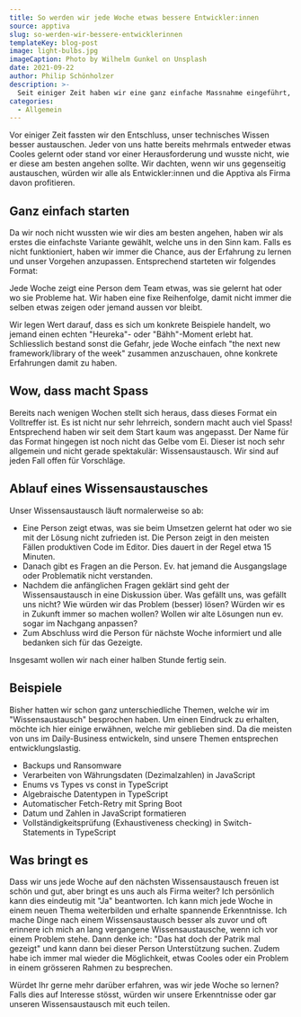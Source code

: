 ```yaml
---
title: So werden wir jede Woche etwas bessere Entwickler:innen
source: apptiva
slug: so-werden-wir-bessere-entwicklerinnen
templateKey: blog-post
image: light-bulbs.jpg
imageCaption: Photo by Wilhelm Gunkel on Unsplash
date: 2021-09-22
author: Philip Schönholzer
description: >-
  Seit einiger Zeit haben wir eine ganz einfache Massnahme eingeführt, um unser technisches Wissen besser untereinander auszutauschen. In diesem Beitrag beschreiben wir, warum wir dies machen, wie dies geht und was es bringt.
categories:
  - Allgemein
---
```


Vor einiger Zeit fassten wir den Entschluss, unser technisches Wissen besser austauschen. Jeder von uns hatte bereits mehrmals entweder etwas Cooles gelernt oder stand vor einer Herausforderung und wusste nicht, wie er diese am besten angehen sollte. Wir dachten, wenn wir uns gegenseitig austauschen, würden wir alle als Entwickler:innen und die Apptiva als Firma davon profitieren.

## Ganz einfach starten

Da wir noch nicht wussten wie wir dies am besten angehen, haben wir als erstes die einfachste Variante gewählt, welche uns in den Sinn kam. Falls es nicht funktioniert, haben wir immer die Chance, aus der Erfahrung zu lernen und unser Vorgehen anzupassen. Entsprechend starteten wir folgendes Format:

Jede Woche zeigt eine Person dem Team etwas, was sie gelernt hat oder wo sie Probleme hat. Wir haben eine fixe Reihenfolge, damit nicht immer die selben etwas zeigen oder jemand aussen vor bleibt.

Wir legen Wert darauf, dass es sich um konkrete Beispiele handelt, wo jemand einen echten "Heureka"- oder "Bähh"-Moment erlebt hat. Schliesslich bestand sonst die Gefahr, jede Woche einfach "the next new framework/library of the week" zusammen anzuschauen, ohne konkrete Erfahrungen damit zu haben.

## Wow, dass macht Spass

Bereits nach wenigen Wochen stellt sich heraus, dass dieses Format ein Volltreffer ist. Es ist nicht nur sehr lehrreich, sondern macht auch viel Spass! Entsprechend haben wir seit dem Start kaum was angepasst. Der Name für das Format hingegen ist noch nicht das Gelbe vom Ei. Dieser ist noch sehr allgemein und nicht gerade spektakulär: Wissensaustausch. Wir sind auf jeden Fall offen für Vorschläge.

## Ablauf eines Wissensaustausches

Unser Wissensaustausch läuft normalerweise so ab:

- Eine Person zeigt etwas, was sie beim Umsetzen gelernt hat oder wo sie mit der Lösung nicht zufrieden ist. Die Person zeigt in den meisten Fällen produktiven Code im Editor. Dies dauert in der Regel etwa 15 Minuten.
- Danach gibt es Fragen an die Person. Ev. hat jemand die Ausgangslage oder Problematik nicht verstanden.
- Nachdem die anfänglichen Fragen geklärt sind geht der Wissensaustausch in eine Diskussion über. Was gefällt uns, was gefällt uns nicht? Wie würden wir das Problem (besser) lösen? Würden wir es in Zukunft immer so machen wollen? Wollen wir alte Lösungen nun ev. sogar im Nachgang anpassen?
- Zum Abschluss wird die Person für nächste Woche informiert und alle bedanken sich für das Gezeigte.

Insgesamt wollen wir nach einer halben Stunde fertig sein.

## Beispiele

Bisher hatten wir schon ganz unterschiedliche Themen, welche wir im "Wissensaustausch" besprochen haben. Um einen Eindruck zu erhalten, möchte ich hier einige erwähnen, welche mir geblieben sind. Da die meisten von uns im Daily-Business entwickeln, sind unsere Themen entsprechen entwicklungslastig.

- Backups und Ransomware
- Verarbeiten von Währungsdaten (Dezimalzahlen) in JavaScript
- Enums vs Types vs const in TypeScript
- Algebraische Datentypen in TypeScript
- Automatischer Fetch-Retry mit Spring Boot
- Datum und Zahlen in JavaScript formatieren
- Vollständigkeitsprüfung (Exhaustiveness checking) in Switch-Statements in TypeScript

## Was bringt es

Dass wir uns jede Woche auf den nächsten Wissensaustausch freuen ist schön und gut, aber bringt es uns auch als Firma weiter? Ich persönlich kann dies eindeutig mit "Ja" beantworten. Ich kann mich jede Woche in einem neuen Thema weiterbilden und erhalte spannende Erkenntnisse. Ich mache Dinge nach einem Wissensaustausch besser als zuvor und oft erinnere ich mich an lang vergangene Wissensaustausche, wenn ich vor einem Problem stehe. Dann denke ich: "Das hat doch der Patrik mal gezeigt" und kann dann bei dieser Person Unterstützung suchen. Zudem habe ich immer mal wieder die Möglichkeit, etwas Cooles oder ein Problem in einem grösseren Rahmen zu besprechen.

Würdet Ihr gerne mehr darüber erfahren, was wir jede Woche so lernen? Falls dies auf Interesse stösst, würden wir unsere Erkenntnisse oder gar unseren Wissensaustausch mit euch teilen.
